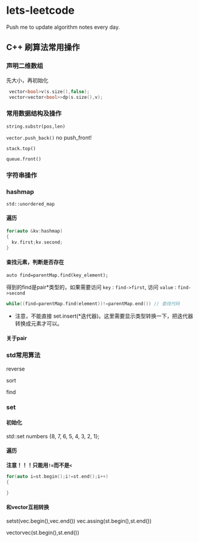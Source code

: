 # lets-leetcode
Push me to update algorithm notes every day.

## C++ 刷算法常用操作

### 声明二维数组

先大小，再初始化

```c++
 vector<bool>v(s.size(),false);
 vector<vector<bool>>dp(s.size(),v);
```

### 常用数据结构及操作

`string.substr(pos,len)`

`vector.push_back()` no push_front!

`stack.top()`

`queue.front()`

### 字符串操作

### hashmap

`std::unordered_map`

#### 遍历

```c++
for(auto &kv:hashmap)
{
  kv.first;kv.second;
}
```

#### 查找元素，判断是否存在

`auto find=parentMap.find(key_element);`

得到的find是pair*类型的，如果需要访问 `key` : `find->first`, 访问 `value` :  `find->second`

```c++
while((find=parentMap.find(element))!=parentMap.end()) // 查找代码
```

* 注意，不能直接 set.insert(*迭代器)。这里需要显示类型转换一下，把迭代器转换成元素才可以。

#### 关于pair

### std常用算法

reverse

sort

find

### set

#### 初始化

std::set<int> numbers {8, 7, 6, 5, 4, 3, 2, 1};

#### 遍历

**注意！！！只能用`!=`而不是`<`**

```c++
for(auto i=st.begin();i!=st.end();i++)
{

}
```

#### 和vector互相转换

set<type>st(vec.begin(),vec.end())
vec.assing(st.begin(),st.end())

vector<type>vec(st.begin(),st.end())